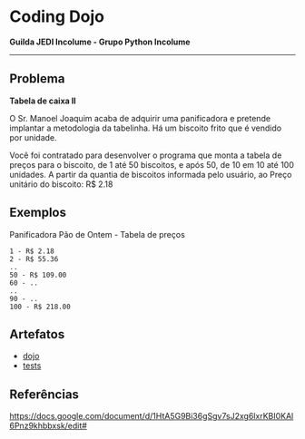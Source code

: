 # Coding Dojo

**Guilda JEDI Incolume - Grupo Python Incolume**

---

## Problema

**Tabela de caixa II**

O Sr. Manoel Joaquim acaba de adquirir uma panificadora e pretende implantar a metodologia da tabelinha. Há um biscoito frito que é vendido por unidade.

Você foi contratado para desenvolver o programa que monta a tabela de preços para o biscoito, de 1 até 50 biscoitos, e após 50, de 10 em 10 até 100 unidades. A partir da quantia de biscoitos informada pelo usuário, ao Preço unitário do biscoito: R$ 2.18

## Exemplos

Panificadora Pão de Ontem - Tabela de preços
```
1 - R$ 2.18
2 - R$ 55.36
..
50 - R$ 109.00
60 - ..
..
90 - ..
100 - R$ 218.00
```

## Artefatos

- [dojo](./dojo20220822.py)
- [tests](./test_20220822.py)

## Referências

https://docs.google.com/document/d/1HtA5G9Bi36gSgv7sJ2xg6lxrKBI0KAl6Pnz9khbbxsk/edit#
